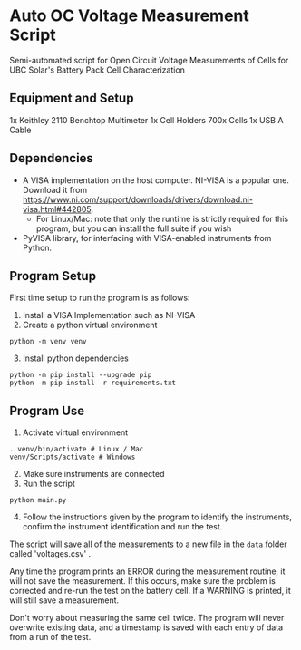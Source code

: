 # Auto OC Voltage Measurement Script
Semi-automated script for Open Circuit Voltage Measurements of Cells for UBC Solar's Battery Pack Cell Characterization

## Equipment and Setup

1x Keithley 2110 Benchtop Multimeter
1x Cell Holders
700x Cells
1x USB A Cable

## Dependencies

- A VISA implementation on the host computer. NI-VISA is a popular one. Download it from https://www.ni.com/support/downloads/drivers/download.ni-visa.html#442805.
  - For Linux/Mac: note that only the runtime is strictly required for this program, but you can install the full suite if you wish
- PyVISA library, for interfacing with VISA-enabled instruments from Python.

## Program Setup

First time setup to run the program is as follows:

1. Install a VISA Implementation such as NI-VISA
2. Create a python virtual environment
```shell
python -m venv venv
```
3. Install python dependencies
```shell
python -m pip install --upgrade pip
python -m pip install -r requirements.txt
```

## Program Use

1. Activate virtual environment
```shell
. venv/bin/activate # Linux / Mac
venv/Scripts/activate # Windows
```
2. Make sure instruments are connected
3. Run the script
```shell
python main.py
```
4. Follow the instructions given by the program to identify the instruments, confirm the instrument identification and run the test.

The script will save all of the measurements to a new file in the `data` folder called 'voltages.csv' .

Any time the program prints an ERROR during the measurement routine, it will not save the measurement. If this occurs, make sure the problem is corrected and re-run the test on the battery cell. If a WARNING is printed, it will still save a measurement.

Don't worry about measuring the same cell twice. The program will never overwrite existing data, and a timestamp is saved with each entry of data from a run of the test.

